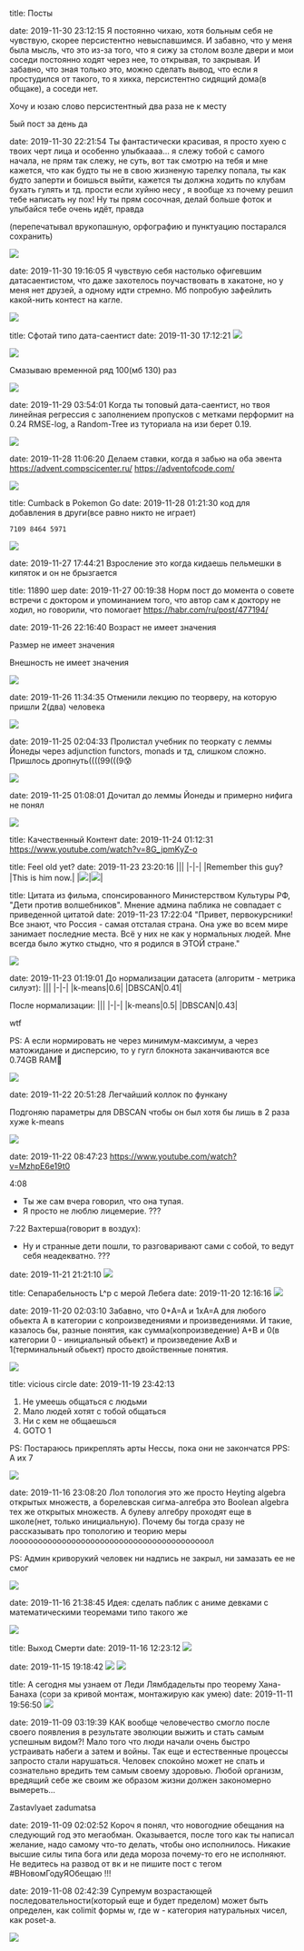 title: Посты

date: 2019-11-30 23:12:15
Я постоянно чихаю, хотя больным себя не чувствую, скорее персистентно невыспавшимся. И забавно, что у меня была мысль, что это из-за того, что я сижу за столом возле двери и мои соседи постоянно ходят через нее, то открывая, то закрывая. И забавно, что зная только это, можно сделать вывод, что если я простудился от такого, то я хикка, персистентно сидящий дома(в общаке), а соседи нет.

Хочу и юзаю слово персистентный два раза не к месту

5ый пост за день да

date: 2019-11-30 22:21:54
Ты фантастически красивая, я просто хуею с твоих черт лица и особенно улыбкаааа... я слежу тобой с самого начала, не прям так слежу, не суть, вот так смотрю на тебя и мне кажется, что как будто ты не в свою жизненую тарелку попала, ты как будто заперти и боишься выйти, кажется ты должна ходить по клубам бухать гулять и тд. прости если хуйню несу , я вообще хз почему решил тебе написать ну пох! Ну ты прям сосочная, делай больше фоток и улыбайся тебе очень идёт, правда

(перепечатывал врукопашную, орфографию и пунктуацию постарался сохранить)

![](/static/img/JyNGTJIETGg.jpg)

date: 2019-11-30 19:16:05
Я чувствую себя настолько офигевшим датасаентистом, что даже захотелось поучаствовать в хакатоне, но у меня нет друзей, а одному идти стремно. Мб попробую зафейлить какой-нить контест на кагле.

![](/static/img/iqQBkdZYREQ.jpg)

title: Сфотай типо дата-саентист
date: 2019-11-30 17:12:21
![](/static/img/Arh56jKQIGg.jpg)

![](/static/img/soqx7-6nXLE.jpg)

Смазываю временной ряд 100(мб 130) раз

![](/static/img/6Cpe7Cw8xn4.jpg)

date: 2019-11-29 03:54:01
Когда ты топовый дата-саентист, но твоя линейная регрессия с заполнением пропусков с метками перформит на 0.24 RMSE-log, а Random-Tree из туториала на изи берет 0.19.

![](/static/img/7mzFiZS4kmA.jpg)

date: 2019-11-28 11:06:20
Делаем ставки, когда я забью на оба эвента
https://advent.compscicenter.ru/
https://adventofcode.com/

![](/static/img/TnBxt_Ji1WI.jpg)

title: Cumback в Pokemon Go
date: 2019-11-28 01:21:30
код для добавления в други(все равно никто не играет)
```
7109 8464 5971
```

![](/static/img/3-AC9GLuiAg.jpg)

date: 2019-11-27 17:44:21
Взросление это когда кидаешь пельмешки в кипяток и он не брызгается

title: 11890 шер
date: 2019-11-27 00:19:38
Норм пост до момента о совете встречи с доктором и упоминанием того, что автор сам к доктору не ходил, но говорили, что помогает
https://habr.com/ru/post/477194/

date: 2019-11-26 22:16:40
Возраст не имеет значения

Размер не имеет значения

Внешность не имеет значения

![](/static/img/8_qSRM937lE.jpg)

date: 2019-11-26 11:34:35
Отменили лекцию по теорверу, на которую пришли 2(два) человека

![](/static/img/xt6byoT-L68.jpg)

date: 2019-11-25 02:04:33
Пролистал учебник по теоркату с леммы Йонеды через adjunction functors, monads и тд, слишком сложно. Пришлось дропнуть((((99(((9😰

![](/static/img/HXg_hAv9ijE.jpg)

date: 2019-11-25 01:08:01
Дочитал до леммы Йонеды и примерно нифига не понял

![](/static/img/sZPWGlMznT8.jpg)

title: Качественный Контент
date: 2019-11-24 01:12:31
https://www.youtube.com/watch?v=8G_jpmKyZ-o

title: Feel old yet?
date: 2019-11-23 23:20:16
|||
|-|-|
|Remember this guy?|This is him now.|
|![](/static/img/TqnTVkCQBpk.jpg)|![](/static/img/veVxoGv9QwM.jpg)|

title: Цитата из фильма, спонсированного Министерством Культуры РФ, "Дети против волшебников". Мнение админа паблика не совпадает с приведенной цитатой
date: 2019-11-23 17:22:04
"Привет, первокурсники! Все знают, что Россия - самая отсталая страна. Она уже во всем мире занимает последние места. Всё у них не как у нормальных людей. Мне всегда было жутко стыдно, что я родился в ЭТОЙ стране."

![](/static/img/Vw7WvkodDb0.jpg)

date: 2019-11-23 01:19:01
До нормализации датасета (алгоритм - метрика силуэт):
|||
|-|-|
|k-means|0.6|
|DBSCAN|0.41|

После нормализации:
|||
|-|-|
|k-means|0.5|
|DBSCAN|0.43|

wtf

PS: А если нормировать не через минимум-максимум, а через матожидание и дисперсию, то у гугл блокнота заканчиваются все 0.74GB RAM🤔

![](/static/img/xOi0NqSKnv4.jpg)

date: 2019-11-22 20:51:28
Легчайший коллок по функану

Подгоняю параметры для DBSCAN чтобы он был хотя бы лишь в 2 раза хуже k-means

![](/static/img/kqHMNQ90YxQ.jpg)

date: 2019-11-22 08:47:23
https://www.youtube.com/watch?v=MzhpE6e19t0

4:08
- Ты же сам вчера говорил, что она тупая.
- Я просто не люблю лицемерие.
???

7:22
Вахтерша(говорит в воздух):
- Ну и странные дети пошли, то разговаривают сами с собой, то ведут себя неадекватно.
???

date: 2019-11-21 21:21:10
![](/static/img/xgOdquLnNB0.jpg)

title: Сепарабельность L^p с мерой Лебега
date: 2019-11-20 12:16:16
![](/static/img/BuV7hN8oUDQ.jpg)

date: 2019-11-20 02:03:10
Забавно, что 0+A=A и 1xA=A для любого обьекта A в категории с копроизведениями и произведениями. И такие, казалось бы, разные понятия, как сумма(копроизведение) A+B и 0(в категории 0 - инициальный обьект) и произведение AxB и 1(терминальный обьект) просто двойственные понятия.

![](/static/img/U01dFMN8Oyw.jpg)

title: vicious circle
date: 2019-11-19 23:42:13
1. Не умеешь общаться с людьми
2. Мало людей хотят с тобой общаться
3. Ни с кем не общаешься
4. GOTO 1

PS: Постараюсь прикреплять арты Нессы, пока они не закончатся
PPS: А их 7

![](/static/img/lbmqdTisgYE.jpg)

date: 2019-11-16 23:08:20
Лол топология это же просто Heyting algebra открытых множеств, а борелевская сигма-алгебра это Boolean algebra тех же открытых множеств. А булеву алгебру проходят еще в школе(нет, только инициальную). Почему бы тогда сразу не рассказывать про топологию и теорию меры лооооооооооооооооооооооооооооооооооооооооол

PS: Админ криворукий человек ни надпись не закрыл, ни замазать ее не смог

![](/static/img/SbYos_4nwlw.jpg)

date: 2019-11-16 21:38:45
Идея: сделать паблик с аниме девками с математическими теоремами типо такого же

![](/static/img/1CoG4T1QFp4.jpg)

title: Выход Смерти
date: 2019-11-16 12:23:12
![](/static/img/K-GNAXOV9xU.jpg)

date: 2019-11-15 19:18:42
![](/static/img/A9vOnkjCYHE.jpg)
![](/static/img/jtbyb9H3bRw.jpg)

title: А сегодня мы узнаем от Леди Лямбдадельты про теорему Хана-Банаха (сори за кривой монтаж, монтажирую как умею)
date: 2019-11-11 19:56:50
![](/static/img/0SKIJNwD_0s.jpg)

date: 2019-11-09 03:19:39
КАК вообще человечество смогло после своего появления в результате эволюции выжить и стать самым успешным видом?! Мало того что люди начали очень быстро устраивать набеги а затем и войны. Так еще и естественные процессы запросто стали нарушаться. Человек спокойно может не спать и сознательно вредить тем самым своему здоровью. Любой организм, вредящий себе же своим же образом жизни должен закономерно вымереть...

Zastavlyaet zadumatsa

date: 2019-11-09 02:02:52
Короч я понял, что новогодние обещания на следующий год это мегаобман. Оказывается, после того как ты написал желание, надо самому что-то делать, чтобы оно исполнилось. Никакие высшие силы типа бога или деда мороза почему-то его не исполняют. Не ведитесь на развод от вк и не пишите пост с тегом #ВНовомГодуЯОбещаю !!!

date: 2019-11-08 02:42:39
Супремум возрастающей последовательности(который еще и будет пределом) может быть определен, как colimit формы w, где w - категория натуральных чисел, как poset-a.

![](/static/img/G4MK2GOIF4E.jpg)
